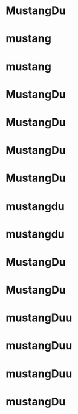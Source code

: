 # MustangDu
# mustang
# mustang
# MustangDu
# MustangDu
# MustangDu
# MustangDu
# mustangdu
# mustangdu
# MustangDu
# MustangDu
# mustangDuu
# mustangDuu
# mustangDuu
# mustangDu
